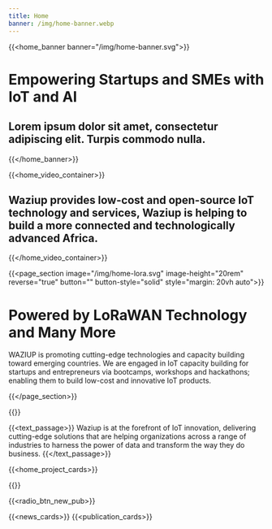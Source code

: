 ```yaml
---
title: Home
banner: /img/home-banner.webp
---
```


{{<home_banner banner="/img/home-banner.svg">}}
# Empowering Startups and SMEs with IoT and AI

## Lorem ipsum dolor sit amet, consectetur adipiscing elit. Turpis commodo nulla.
{{</home_banner>}}

{{<home_video_container>}}
## Waziup provides low-cost and open-source IoT technology and services, Waziup is helping to build a more connected and technologically advanced Africa.
{{</home_video_container>}}


<!-- {{<floating_image image="/img/home-lora.svg"  width="60%">}} -->

{{<page_section image="/img/home-lora.svg" image-height="20rem" reverse="true"  button="" button-style="solid" style="margin: 20vh auto">}}

# Powered by LoRaWAN Technology and Many More

WAZIUP is promoting cutting-edge technologies and capacity building toward emerging countries. We are engaged in IoT capacity building for startups and entrepreneurs via bootcamps, workshops and hackathons; enabling them to build low-cost and innovative IoT products. 

{{</page_section>}}

{{<title text-style="align-items: center;">}}Value Driven IoT Projects{{</title>}}

{{<text_passage>}}
Waziup is at the forefront of IoT innovation, delivering cutting-edge solutions that are helping organizations across a range of industries to harness the power of data and transform the way they do business.
{{</text_passage>}}

{{<home_project_cards>}}

{{<title text-style="align-items: center;">}}Latest Updates{{</title>}}

{{<radio_btn_new_pub>}}

{{<news_cards>}}
{{<publication_cards>}}